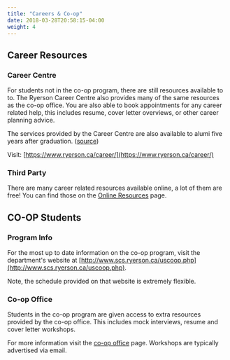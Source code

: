```yaml
---
title: "Careers & Co-op"
date: 2018-03-28T20:58:15-04:00
weight: 4
---
```


## Career Resources

### Career Centre

For students not in the co-op program, there are still resources available to to. The Ryerson Career Centre also provides many of the same resources as the co-op office. You are also able to book appointments for any career related help, this includes resume, cover letter overviews, or other career planning advice. 

The services provided by the Career Centre are also available to alumi five years after graduation. ([source](https://www.ryerson.ca/career/alumni/))

Visit: [https://www.ryerson.ca/career/](https://www.ryerson.ca/career/)

### Third Party

There are many career related resources available online, a lot of them are free! You can find those on the [Online Resources](/academics/online-resources/) page.

## CO-OP Students

### Program Info

For the most up to date information on the co-op program, visit the department's website at [http://www.scs.ryerson.ca/uscoop.php](http://www.scs.ryerson.ca/uscoop.php).

Note, the schedule provided on that website is extremely flexible.

### Co-op Office

Students in the co-op program are given access to extra resources provided by the co-op office. This includes mock interviews, resume and cover letter workshops.

For more information visit the [co-op office](https://www.ryerson.ca/co-op/) page. Workshops are typically advertised via email.



